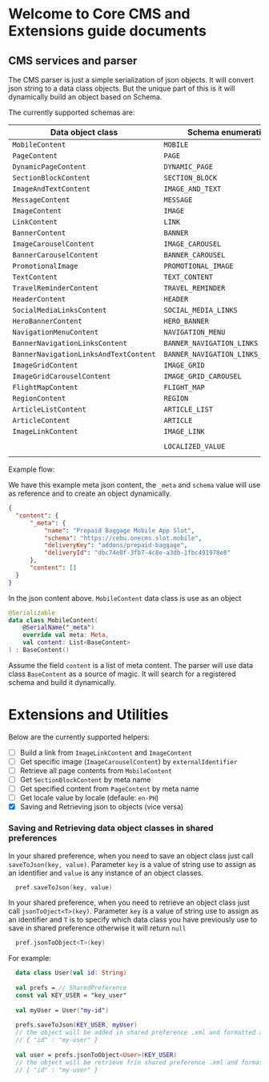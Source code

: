 # Welcome to Core CMS and Extensions guide documents

## CMS services and parser

The CMS parser is just a simple serialization of json objects. It will convert json string to a data class objects. But the unique part of this is it will dynamically build an object based on Schema.

The currently supported schemas are:  

|Data object class|Schema enumeration           |Schema value|
|-----------------|-----------------------------|------------|
|`MobileContent`    |`MOBILE`                       |`https://cebu.onecms.slot.mobile`|
|`PageContent`      |`PAGE`                         |`https://cebu.onecms.content.page`|
|`DynamicPageContent`|`DYNAMIC_PAGE`                 |`https://cebu.onecms.content.dynamicpage`|
|`SectionBlockContent`|`SECTION_BLOCK`                |`https://cebu.onecms.content.sectionblock`|
|`ImageAndTextContent`|`IMAGE_AND_TEXT`               |`https://cebu.onecms.content.imageandtext`|
|`MessageContent`   |`MESSAGE`                      |`https://cebu.onecms.content.message`|
|`ImageContent`    |`IMAGE`                        |`https://cebu.onecms.content.image`|
|`LinkContent`      |`LINK`                         |`https://cebu.onecms.content.link`|
|`BannerContent`    |`BANNER`                       |`https://cebu.onecms.content.banner`|
|`ImageCarouselContent`|`IMAGE_CAROUSEL`               |`https://cebu.onecms.content.imagecarousel`|
|`BannerCarouselContent`|`BANNER_CAROUSEL`              |`https://cebu.onecms.content.bannercarousel`|
|`PromotionalImage` |`PROMOTIONAL_IMAGE`            |`https://cebu.onecms.content.promotionalimage`|
|`TextContent`      |`TEXT_CONTENT`                 |`https://cebu.onecms.content.textcontent`|
|`TravelReminderContent`|`TRAVEL_REMINDER`              |`https://cebu.onecms.content.travelreminder`|
|`HeaderContent`    |`HEADER`                       |`https://cebu.onecms.content.header`|
|`SocialMediaLinksContent`|`SOCIAL_MEDIA_LINKS`           |`https://cebu.onecms.content.socialmedialinks`|
|`HeroBannerContent`|`HERO_BANNER`                  |`https://cebu.onecms.content.herobanner`|
|`NavigationMenuContent`|`NAVIGATION_MENU`              |`https://cebu.onecms.content.navigationmenu`|
|`BannerNavigationLinksContent`|`BANNER_NAVIGATION_LINKS`      |`https://cebu.onecms.content.bannernavigationlinks`|
|`BannerNavigationLinksAndTextContent`|`BANNER_NAVIGATION_LINKS_AND_TEXT`|`https://cebu.onecms.content.bannernavigationlinksandtextcontent`|
|`ImageGridContent` |`IMAGE_GRID`                   |`https://cebu.onecms.content.imagegrid`|
|`ImageGridCarouselContent`|`IMAGE_GRID_CAROUSEL`          |`https://cebu.onecms.content.imagegridcarousel`|
|`FlightMapContent` |`FLIGHT_MAP`                   |`https://cebu.onecms.content.flightmap`|
|`RegionContent`    |`REGION`                       |`https://cebu.onecms.content.region`|
|`ArticleListContent`|`ARTICLE_LIST`                 |`https://cebu.onecms.content.articlelist`|
|`ArticleContent`   |`ARTICLE`                      |`https://cebu.onecms.content.article`|
|`ImageLinkContent` |`IMAGE_LINK `                  |`http://bigcontent.io/cms/schema/v1/core#/definitions/image-link`|
|                 |`LOCALIZED_VALUE`              |`http://bigcontent.io/cms/schema/v1/core#/definitions/localized-value`|

Example flow:

We have this example meta json content, the `_meta` and `schema` value will use as reference and to create an object dynamically.

```json
{
  "content": {
      "_meta": {
          "name": "Prepaid Baggage Mobile App Slot",
          "schema": "https://cebu.onecms.slot.mobile",
          "deliveryKey": "addons/prepaid-baggage",
          "deliveryId": "dbc74e0f-3fb7-4c8e-a3db-1fbc491978e8"
      },
      "content": []
  }
}
```

In the json content above. `MobileContent` data class is use as an object

```kotlin
@Serializable
data class MobileContent(
    @SerialName("_meta")
    override val meta: Meta,
    val content: List<BaseContent>
) : BaseContent()
```

Assume the field `content` is a list of meta content. The parser will use data class `BaseContent` as a source of magic. It will search for a registered schema and build it dynamically. 

# Extensions and Utilities

Below are the currently supported helpers:

- [ ] Build a link from `ImageLinkContent` and `ImageContent`
- [ ] Get specific image (`ImageCarouselContent`) by `externalIdentifier`
- [ ] Retrieve all page contents from `MobileContent`
- [ ] Get `SectionBlockContent` by meta name
- [ ] Get specified content from `PageContent` by meta name
- [ ] Get locale value by locale (defaule: `en-PH`)
- [X] Saving and Retrieving json to objects (vice versa)

### Saving and Retrieving data object classes in shared preferences

In your shared preference, when you need to save an object class just call `saveToJson(key, value)`. Parameter `key` is a value of string use to assign as an identifier and `value` is any instance of an object classes.

```kotlin
  pref.saveToJson(key, value)
```


In your shared preference, when you need to retrieve an object class just call `jsonToOject<T>(key)`. Parameter `key` is a value of string use to assign as an identifier and `T` is to specify which data class you have previously use to save in shared preference otherwise it will return `null`

```kotlin
  pref.jsonToObject<T>(key)
```

For example:

```kotlin
  data class User(val id: String)
  
  val prefs = // SharedPreference
  const val KEY_USER = "key_user"
  
  val myUser = User("my-id")
  
  prefs.saveToJson(KEY_USER, myUser)
  // the object will be added in shared preference .xml and formatted as json string
  // { "id" : "my-user" }
  
  val user = prefs.jsonToObject<User>(KEY_USER)
  // the object will be retrieve frin shared preference .xml and formatted as specified data class (in this case `User`)
  // { "id" : "my-user" }
```
